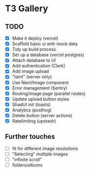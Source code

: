 # T3 Gallery

## TODO

- [x] Make it deploy (vercel)
- [x] Scaffold basic ui with mock data
- [x] Tidy up build process
- [x] Set up a database (vercel postgres)
- [x] Attach database to UI
- [x] Add authentication (Clerk)
- [x] Add image upload
- [x] "taint" (server only)
- [x] Use Next/Image component
- [x] Error management (Sentry)
- [x] Routing/image page (parallel routes)
- [x] Update upload button styles
- [x] ShadUI init (toasts)
- [x] Analytics (posthog)
- [x] Delete button (server actions)
- [x] Ratelimiting (upstash)

## Further touches

- [ ] fit for different image resolutions
- [ ] "Selecting" multiple images
- [ ] "infinite scroll"
- [ ] folders/albums
